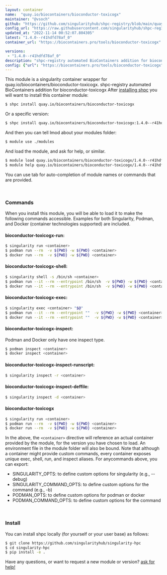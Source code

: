```yaml
---
layout: container
name:  "quay.io/biocontainers/bioconductor-toxicogx"
maintainer: "@vsoch"
github: "https://github.com/singularityhub/shpc-registry/blob/main/quay.io/biocontainers/bioconductor-toxicogx/container.yaml"
config_url: "https://raw.githubusercontent.com/singularityhub/shpc-registry/main/quay.io/biocontainers/bioconductor-toxicogx/container.yaml"
updated_at: "2022-11-14 00:52:07.804305"
latest: "1.4.0--r41hdfd78af_0"
container_url: "https://biocontainers.pro/tools/bioconductor-toxicogx"

versions:
 - "1.4.0--r41hdfd78af_0"
description: "shpc-registry automated BioContainers addition for bioconductor-toxicogx"
config: {"url": "https://biocontainers.pro/tools/bioconductor-toxicogx", "maintainer": "@vsoch", "description": "shpc-registry automated BioContainers addition for bioconductor-toxicogx", "latest": {"1.4.0--r41hdfd78af_0": "sha256:5f6559c9440b94724333799267a664af69dec234ac8db4535d67db427c958f40"}, "tags": {"1.4.0--r41hdfd78af_0": "sha256:5f6559c9440b94724333799267a664af69dec234ac8db4535d67db427c958f40"}, "docker": "quay.io/biocontainers/bioconductor-toxicogx"}
---
```


This module is a singularity container wrapper for quay.io/biocontainers/bioconductor-toxicogx.
shpc-registry automated BioContainers addition for bioconductor-toxicogx
After [installing shpc](#install) you will want to install this container module:


```bash
$ shpc install quay.io/biocontainers/bioconductor-toxicogx
```

Or a specific version:

```bash
$ shpc install quay.io/biocontainers/bioconductor-toxicogx:1.4.0--r41hdfd78af_0
```

And then you can tell lmod about your modules folder:

```bash
$ module use ./modules
```

And load the module, and ask for help, or similar.

```bash
$ module load quay.io/biocontainers/bioconductor-toxicogx/1.4.0--r41hdfd78af_0
$ module help quay.io/biocontainers/bioconductor-toxicogx/1.4.0--r41hdfd78af_0
```

You can use tab for auto-completion of module names or commands that are provided.

<br>

### Commands

When you install this module, you will be able to load it to make the following commands accessible.
Examples for both Singularity, Podman, and Docker (container technologies supported) are included.

#### bioconductor-toxicogx-run:

```bash
$ singularity run <container>
$ podman run --rm  -v ${PWD} -w ${PWD} <container>
$ docker run --rm  -v ${PWD} -w ${PWD} <container>
```

#### bioconductor-toxicogx-shell:

```bash
$ singularity shell -s /bin/sh <container>
$ podman run --it --rm --entrypoint /bin/sh  -v ${PWD} -w ${PWD} <container>
$ docker run --it --rm --entrypoint /bin/sh  -v ${PWD} -w ${PWD} <container>
```

#### bioconductor-toxicogx-exec:

```bash
$ singularity exec <container> "$@"
$ podman run --it --rm --entrypoint ""  -v ${PWD} -w ${PWD} <container> "$@"
$ docker run --it --rm --entrypoint ""  -v ${PWD} -w ${PWD} <container> "$@"
```

#### bioconductor-toxicogx-inspect:

Podman and Docker only have one inspect type.

```bash
$ podman inspect <container>
$ docker inspect <container>
```

#### bioconductor-toxicogx-inspect-runscript:

```bash
$ singularity inspect -r <container>
```

#### bioconductor-toxicogx-inspect-deffile:

```bash
$ singularity inspect -d <container>
```



#### bioconductor-toxicogx

```bash
$ singularity run <container>
$ podman run --rm  -v ${PWD} -w ${PWD} <container>
$ docker run --rm  -v ${PWD} -w ${PWD} <container>
```


In the above, the `<container>` directive will reference an actual container provided
by the module, for the version you have chosen to load. An environment file in the
module folder will also be bound. Note that although a container
might provide custom commands, every container exposes unique exec, shell, run, and
inspect aliases. For anycommands above, you can export:

 - SINGULARITY_OPTS: to define custom options for singularity (e.g., --debug)
 - SINGULARITY_COMMAND_OPTS: to define custom options for the command (e.g., -b)
 - PODMAN_OPTS: to define custom options for podman or docker
 - PODMAN_COMMAND_OPTS: to define custom options for the command

<br>

### Install

You can install shpc locally (for yourself or your user base) as follows:

```bash
$ git clone https://github.com/singularityhub/singularity-hpc
$ cd singularity-hpc
$ pip install -e .
```

Have any questions, or want to request a new module or version? [ask for help!](https://github.com/singularityhub/singularity-hpc/issues)